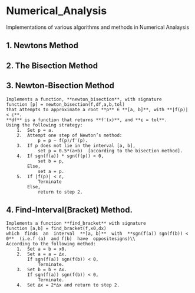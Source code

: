 # Numerical_Analysis
Implementations of various algorithms and methods in Numerical Analaysis

## 1. Newtons Method

## 2. The Bisection Method

## 3. Newton-Bisection Method
    Implements a function, **newton_bisection**, with signature
    function [p] = newton_bisection(f,df,a,b,tol)
    that attempts to approximate a root **p** ∈ **[a, b]**, with **|f(p)| < ε**.
    **df** is a function that returns **f′(x)**, and **ε = tol**.
    Using the following strategy:   
        1.  Set p = a.
        2.  Attempt one step of Newton’s method:
                p = p − f(p)/f′(p).
        3.  If p does not lie in the interval [a, b], 
                set p = 0.5*(a+b)  [according to the bisection method].
        4.  If sgn(f(a)) * sgn(f(p)) < 0, 
                set b = p,
            Else,
                set a = p.
        5.  If |f(p)| < ε,
                Terminate
            Else,
                return to step 2.

## 4. Find-Interval(Bracket) Method.
    Implements a function **find_bracket** with signature
    function [a,b] = find_bracket(f,x0,dx)
    which  finds  an  interval  **[a, b]**  with  **sgn(f(a)) sgn(f(b)) < 0**  (i.e.f (a)  and f(b)  have  oppositesigns)\\ 
    According to the following method:
        1.  Set a = b = x0.
        2.  Set a = a − ∆x.
            If sgn(f(a)) sgn(f(b)) < 0,
                Terminate.
        3.  Set b = b + ∆x.
            If sgn(f(a)) sgn(f(b)) < 0,
                Terminate.
        4.  Set ∆x = 2*∆x and return to step 2.